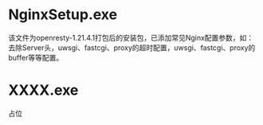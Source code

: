 # NginxSetup.exe

该文件为openresty-1.21.4.1打包后的安装包，已添加常见Nginx配置参数，如：去除Server头，uwsgi、fastcgi、proxy的超时配置，uwsgi、fastcgi、proxy的buffer等等配置。

# XXXX.exe

占位
